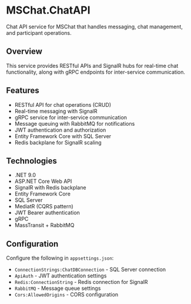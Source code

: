 # MSChat.ChatAPI

Chat API service for MSChat that handles messaging, chat management, and participant operations.

## Overview

This service provides RESTful APIs and SignalR hubs for real-time chat functionality, along with gRPC endpoints for inter-service communication.

## Features

- RESTful API for chat operations (CRUD)
- Real-time messaging with SignalR
- gRPC service for inter-service communication
- Message queuing with RabbitMQ for notifications
- JWT authentication and authorization
- Entity Framework Core with SQL Server
- Redis backplane for SignalR scaling

## Technologies

- .NET 9.0
- ASP.NET Core Web API
- SignalR with Redis backplane
- Entity Framework Core
- SQL Server
- MediatR (CQRS pattern)
- JWT Bearer authentication
- gRPC
- MassTransit + RabbitMQ

## Configuration

Configure the following in `appsettings.json`:

- `ConnectionStrings:ChatDBConnection` - SQL Server connection
- `ApiAuth` - JWT authentication settings
- `Redis:ConnectionString` - Redis connection for SignalR
- `RabbitMQ` - Message queue settings
- `Cors:AllowedOrigins` - CORS configuration